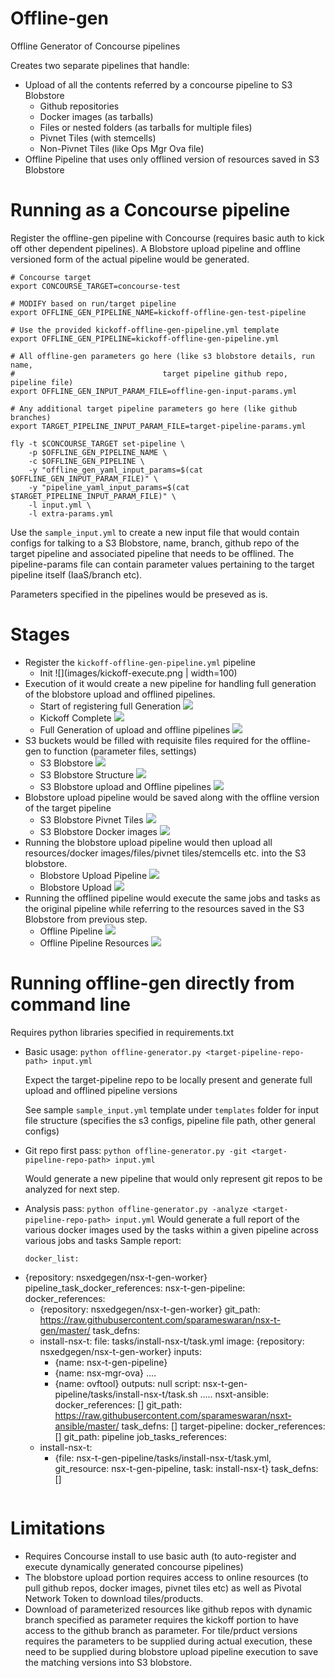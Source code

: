 # Offline-gen

Offline Generator of Concourse pipelines

Creates two separate pipelines that handle:
* Upload of all the contents referred by a concourse pipeline to S3 Blobstore
  * Github repositories
  * Docker images (as tarballs)
  * Files or nested folders (as tarballs for multiple files)
  * Pivnet Tiles (with stemcells)
  * Non-Pivnet Tiles (like Ops Mgr Ova file)
* Offline Pipeline that uses only offlined version of resources saved in S3 Blobstore

# Running as a Concourse pipeline

Register the offline-gen pipeline with Concourse (requires basic auth to kick off other dependent pipelines). A Blobstore upload pipeline and offline versioned form of the actual pipeline would be generated.

```
# Concourse target
export CONCOURSE_TARGET=concourse-test

# MODIFY based on run/target pipeline
export OFFLINE_GEN_PIPELINE_NAME=kickoff-offline-gen-test-pipeline

# Use the provided kickoff-offline-gen-pipeline.yml template
export OFFLINE_GEN_PIPELINE=kickoff-offline-gen-pipeline.yml

# All offline-gen parameters go here (like s3 blobstore details, run name,
#                                 target pipeline github repo, pipeline file)
export OFFLINE_GEN_INPUT_PARAM_FILE=offline-gen-input-params.yml

# Any additional target pipeline parameters go here (like github branches)
export TARGET_PIPELINE_INPUT_PARAM_FILE=target-pipeline-params.yml

fly -t $CONCOURSE_TARGET set-pipeline \
    -p $OFFLINE_GEN_PIPELINE_NAME \
    -c $OFFLINE_GEN_PIPELINE \
    -y "offline_gen_yaml_input_params=$(cat $OFFLINE_GEN_INPUT_PARAM_FILE)" \
    -y "pipeline_yaml_input_params=$(cat $TARGET_PIPELINE_INPUT_PARAM_FILE)" \
    -l input.yml \
    -l extra-params.yml
```

Use the `sample_input.yml` to create a new input file that would contain configs for talking to a S3 Blobstore, name, branch, github repo of the target pipeline and associated pipeline that needs to be offlined. The pipeline-params file can contain parameter values pertaining to the target pipeline itself (IaaS/branch etc).

Parameters specified in the pipelines would be preseved as is.

# Stages

* Register the `kickoff-offline-gen-pipeline.yml` pipeline
  * Init
  ![](images/kickoff-execute.png | width=100)
* Execution of it would create a new pipeline for handling full generation of the blobstore upload and offlined pipelines.
  * Start of registering full Generation
  ![](images/full-generation-auto.png)
  * Kickoff Complete
  ![](images/full-generation-registered.png)
  * Full Generation of upload and offline pipelines
  ![](images/full-generation.png)
* S3 buckets would be filled with requisite files required for the offline-gen to function (parameter files, settings)
    * S3 Blobstore
    ![](images/minio-resources.png)
    * S3 Blobstore Structure
    ![](images/blobstore-structure.png)
    * S3 Blobstore upload and Offline pipelines
    ![](images/offlinegen-output.png)
* Blobstore upload pipeline would be saved along with the offline version of the target pipeline
    * S3 Blobstore Pivnet Tiles
    ![](images/pivnet-tarball.png)
    * S3 Blobstore Docker images
    ![](images/docker-images.png)
* Running the blobstore upload pipeline would then upload all resources/docker images/files/pivnet tiles/stemcells etc. into the S3 blobstore.
  * Blobstore Upload Pipeline
  ![](images/parallel-kickoff-blobupload.png)
  * Blobstore Upload
  ![](images/blobupload.png)
* Running the offlined pipeline would execute the same jobs and tasks as the original pipeline while referring to the resources saved in the S3 Blobstore from previous step.
  * Offline Pipeline
  ![](images/offline-run.png)
  * Offline Pipeline Resources
  ![](images/install-in-offlinemode.png)

# Running offline-gen directly from command line

Requires python libraries specified in requirements.txt

* Basic usage: ```python offline-generator.py <target-pipeline-repo-path> input.yml```

  Expect the target-pipeline repo to be locally present and generate full upload and offlined pipeline versions

  See sample `sample_input.yml` template under `templates` folder for input file structure (specifies the s3 configs, pipeline file path, other general configs)

* Git repo first pass: ```python offline-generator.py -git <target-pipeline-repo-path> input.yml```

  Would generate a new pipeline that would only represent git repos to be analyzed for next step.
* Analysis pass:  ```python offline-generator.py -analyze <target-pipeline-repo-path> input.yml```
  Would generate a full report of the various docker images used by the tasks within a given pipeline across various jobs and tasks
  Sample report:
  ```
  docker_list:
- {repository: nsxedgegen/nsx-t-gen-worker}
pipeline_task_docker_references:
  nsx-t-gen-pipeline:
    docker_references:
    - {repository: nsxedgegen/nsx-t-gen-worker}
    git_path: https://raw.githubusercontent.com/sparameswaran/nsx-t-gen/master/
    task_defns:
    - install-nsx-t:
        file: tasks/install-nsx-t/task.yml
        image: {repository: nsxedgegen/nsx-t-gen-worker}
        inputs:
        - {name: nsx-t-gen-pipeline}
        - {name: nsx-mgr-ova}
        ....
        - {name: ovftool}
        outputs: null
        script: nsx-t-gen-pipeline/tasks/install-nsx-t/task.sh
     .....
  nsxt-ansible:
    docker_references: []
    git_path: https://raw.githubusercontent.com/sparameswaran/nsxt-ansible/master/
    task_defns: []
  target-pipeline:
    docker_references: []
    git_path: pipeline
    job_tasks_references:
    - install-nsx-t:
      - {file: nsx-t-gen-pipeline/tasks/install-nsx-t/task.yml, git_resource: nsx-t-gen-pipeline,
        task: install-nsx-t}
    task_defns: []
  ```

# Limitations

* Requires Concourse install to use basic auth (to auto-register and execute dynamically generated concourse pipelines)
* The blobstore upload portion requires access to online resources (to pull github repos, docker images, pivnet tiles etc) as well as Pivotal Network Token to download tiles/products.
* Download of parameterized resources like github repos with dynamic branch specified as parameter requires the kickoff portion to have access to the github branch as parameter. For tile/prduct versions requires the parameters to be supplied during actual execution, these need to be supplied during blobstore upload pipeline execution to save the matching versions into S3 blobstore.
